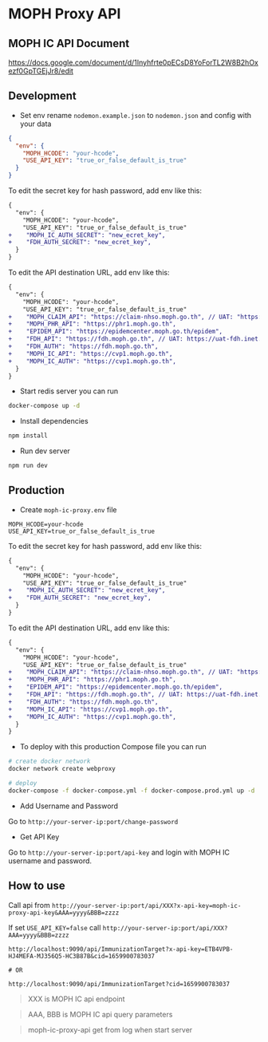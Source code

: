 # MOPH Proxy API

## MOPH IC API Document

<https://docs.google.com/document/d/1Inyhfrte0pECsD8YoForTL2W8B2hOxezf0GpTGEjJr8/edit>

## Development

- Set env rename `nodemon.example.json` to `nodemon.json` and config with your data

```json
{
  "env": {
    "MOPH_HCODE": "your-hcode",
    "USE_API_KEY": "true_or_false_default_is_true"
  }
}
```

To edit the secret key for hash password, add env like this:

```diff
{
  "env": {
    "MOPH_HCODE": "your-hcode",
    "USE_API_KEY": "true_or_false_default_is_true"
+    "MOPH_IC_AUTH_SECRET": "new_ecret_key",
+    "FDH_AUTH_SECRET": "new_ecret_key",
  }
}
```

To edit the API destination URL, add env like this:

```diff
{
  "env": {
    "MOPH_HCODE": "your-hcode",
    "USE_API_KEY": "true_or_false_default_is_true"
+    "MOPH_CLAIM_API": "https://claim-nhso.moph.go.th", // UAT: "https://uat-moph-nhso.inet.co.th",
+    "MOPH_PHR_API": "https://phr1.moph.go.th",
+    "EPIDEM_API": "https://epidemcenter.moph.go.th/epidem",
+    "FDH_API": "https://fdh.moph.go.th", // UAT: https://uat-fdh.inet.co.th
+    "FDH_AUTH": "https://fdh.moph.go.th",
+    "MOPH_IC_API": "https://cvp1.moph.go.th",
+    "MOPH_IC_AUTH": "https://cvp1.moph.go.th",
  }
}
```

- Start redis server you can run

```bash
docker-compose up -d
```

- Install dependencies

```bash
npm install
```

- Run dev server

```bash
npm run dev
```

## Production

- Create `moph-ic-proxy.env` file

```env
MOPH_HCODE=your-hcode
USE_API_KEY=true_or_false_default_is_true
```

To edit the secret key for hash password, add env like this:

```diff
{
  "env": {
    "MOPH_HCODE": "your-hcode",
    "USE_API_KEY": "true_or_false_default_is_true"
+    "MOPH_IC_AUTH_SECRET": "new_ecret_key",
+    "FDH_AUTH_SECRET": "new_ecret_key",
  }
}
```

To edit the API destination URL, add env like this:

```diff
{
  "env": {
    "MOPH_HCODE": "your-hcode",
    "USE_API_KEY": "true_or_false_default_is_true"
+    "MOPH_CLAIM_API": "https://claim-nhso.moph.go.th", // UAT: "https://uat-moph-nhso.inet.co.th",
+    "MOPH_PHR_API": "https://phr1.moph.go.th",
+    "EPIDEM_API": "https://epidemcenter.moph.go.th/epidem",
+    "FDH_API": "https://fdh.moph.go.th", // UAT: https://uat-fdh.inet.co.th
+    "FDH_AUTH": "https://fdh.moph.go.th",
+    "MOPH_IC_API": "https://cvp1.moph.go.th",
+    "MOPH_IC_AUTH": "https://cvp1.moph.go.th",
  }
}
```

- To deploy with this production Compose file you can run

```bash
# create docker network
docker network create webproxy

# deploy
docker-compose -f docker-compose.yml -f docker-compose.prod.yml up -d
```

- Add Username and Password

Go to `http://your-server-ip:port/change-password`

- Get API Key

Go to `http://your-server-ip:port/api-key` and login with MOPH IC username and password.

## How to use

Call api from `http://your-server-ip:port/api/XXX?x-api-key=moph-ic-proxy-api-key&AAA=yyyy&BBB=zzzz`

If set `USE_API_KEY=false` call `http://your-server-ip:port/api/XXX?AAA=yyyy&BBB=zzzz`

```text
http://localhost:9090/api/ImmunizationTarget?x-api-key=ETB4VPB-HJ4MEFA-MJ356Q5-HC3B87B&cid=1659900783037

# OR

http://localhost:9090/api/ImmunizationTarget?cid=1659900783037
```

> XXX is MOPH IC api endpoint

> AAA, BBB is MOPH IC api query parameters

> moph-ic-proxy-api get from log when start server
